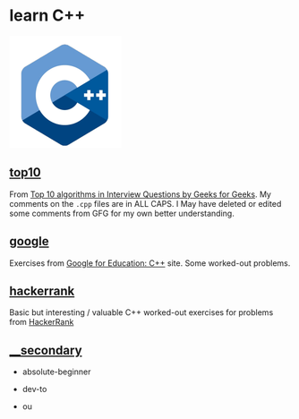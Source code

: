 # learn C++

![](cpp.png)

## [top10](https://github.com/andrewrgarcia/learn-cpp/tree/main/top10)

From [Top 10 algorithms in Interview Questions by Geeks for Geeks](https://www.geeksforgeeks.org/top-10-algorithms-in-interview-questions/). My comments on the `.cpp` files are in ALL CAPS. I May have deleted or edited some comments from GFG for my own better understanding.

## [google](https://github.com/andrewrgarcia/learn-cpp/tree/main/google)

Exercises from [Google for Education: C++](https://developers.google.com/edu/c++) site. Some worked-out problems.

## [hackerrank](https://github.com/andrewrgarcia/learn-cpp/tree/main/hackerrank)

Basic but interesting / valuable C++ worked-out exercises for problems from [HackerRank](https://www.hackerrank.com/)

## [\_\_secondary](https://github.com/andrewrgarcia/learn-cpp/tree/main/__secondary)

- absolute-beginner

- dev-to

- ou

